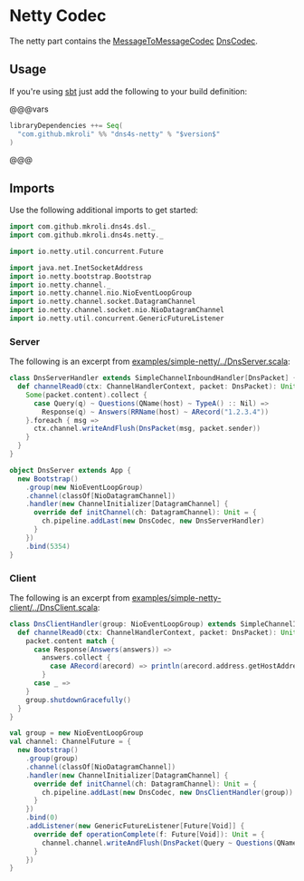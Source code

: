 Netty Codec
===========

The netty part contains the
[MessageToMessageCodec](http://netty.io/4.0/api/io/netty/handler/codec/MessageToMessageCodec.html)
[DnsCodec](https://github.com/mkroli/dns4s/blob/master/netty/src/main/scala/com/github/mkroli/dns4s/netty/DnsCodec.scala).

## Usage
If you're using [sbt] just add the following to your build definition:

@@@vars
```scala
libraryDependencies ++= Seq(
  "com.github.mkroli" %% "dns4s-netty" % "$version$"
)
```
@@@

## Imports
Use the following additional imports to get started:
```scala mdoc:silent
import com.github.mkroli.dns4s.dsl._
import com.github.mkroli.dns4s.netty._

import io.netty.util.concurrent.Future
```
```scala mdoc:invisible
import java.net.InetSocketAddress
import io.netty.bootstrap.Bootstrap
import io.netty.channel._
import io.netty.channel.nio.NioEventLoopGroup
import io.netty.channel.socket.DatagramChannel
import io.netty.channel.socket.nio.NioDatagramChannel
import io.netty.util.concurrent.GenericFutureListener
```

### Server
The following is an excerpt from [examples/simple-netty/../DnsServer.scala](https://github.com/mkroli/dns4s/blob/master/examples/simple-netty/src/main/scala/com/github/mkroli/dns4s/examples/simple/netty/DnsServer.scala):
```scala mdoc:silent
class DnsServerHandler extends SimpleChannelInboundHandler[DnsPacket] {
  def channelRead0(ctx: ChannelHandlerContext, packet: DnsPacket): Unit = {
    Some(packet.content).collect {
      case Query(q) ~ Questions(QName(host) ~ TypeA() :: Nil) =>
        Response(q) ~ Answers(RRName(host) ~ ARecord("1.2.3.4"))
    }.foreach { msg =>
      ctx.channel.writeAndFlush(DnsPacket(msg, packet.sender))
    }
  }
}

object DnsServer extends App {
  new Bootstrap()
    .group(new NioEventLoopGroup)
    .channel(classOf[NioDatagramChannel])
    .handler(new ChannelInitializer[DatagramChannel] {
      override def initChannel(ch: DatagramChannel): Unit = {
        ch.pipeline.addLast(new DnsCodec, new DnsServerHandler)
      }
    })
    .bind(5354)
}
```

### Client
The following is an excerpt from [examples/simple-netty-client/../DnsClient.scala](https://github.com/mkroli/dns4s/blob/master/examples/simple-client/src/main/scala/com/github/mkroli/dns4s/examples/simple/client/DnsClient.scala):
```scala mdoc:silent
class DnsClientHandler(group: NioEventLoopGroup) extends SimpleChannelInboundHandler[DnsPacket] {
  def channelRead0(ctx: ChannelHandlerContext, packet: DnsPacket): Unit = {
    packet.content match {
      case Response(Answers(answers)) =>
        answers.collect {
          case ARecord(arecord) => println(arecord.address.getHostAddress)
        }
      case _ =>
    }
    group.shutdownGracefully()
  }
}

val group = new NioEventLoopGroup
val channel: ChannelFuture = {
  new Bootstrap()
    .group(group)
    .channel(classOf[NioDatagramChannel])
    .handler(new ChannelInitializer[DatagramChannel] {
      override def initChannel(ch: DatagramChannel): Unit = {
        ch.pipeline.addLast(new DnsCodec, new DnsClientHandler(group))
      }
    })
    .bind(0)
    .addListener(new GenericFutureListener[Future[Void]] {
      override def operationComplete(f: Future[Void]): Unit = {
        channel.channel.writeAndFlush(DnsPacket(Query ~ Questions(QName("google.de")), new InetSocketAddress("8.8.8.8", 53)))
      }
    })
}
```

[sbt]:http://scala-sbt.org/

